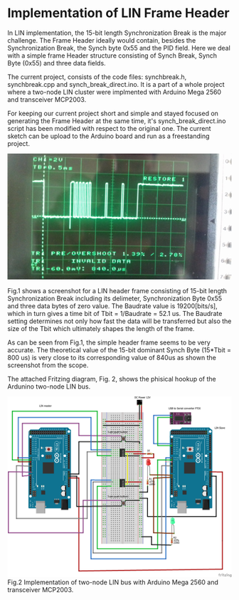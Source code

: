 # Implementation of LIN Frame Header 

In LIN implementation, the 15-bit length Synchronization Break is the major challenge. The Frame Header ideally would contain, besides the Synchronization Break, the Synch byte 0x55 and the PID field. Here we deal with a simple frame Header structure consisting of Synch Break, Synch Byte (0x55) and three data fields. 

The current project, consists of the code files: synchbreak.h, synchbreak.cpp and synch_break_direct.ino. It is a part of a whole project where a two-node LIN cluster were implmented with Arduino Mega 2560 and transceiver MCP2003.
 
For keeping our current project short and simple and stayed focused on generating the Frame Header at the same time, it's synch_break_direct.ino script has been modified with respect to the original one. The current sketch can be upload to the Arduino board and run as a freestanding project.  


![](LIN_screenshot.jpg)

Fig.1 shows a screenshot for a LIN header frame consisting of 15-bit length Synchronization Break including its delimeter, Synchronization Byte 0x55 and three data bytes of zero value. The Baudrate value is 19200[bits/s], which in turn gives a time bit of Tbit = 1/Baudrate = 52.1 us. The Baudrate setting determines not only how fast the data will be transferred but also the size of the Tbit which ultimately shapes the length of the frame. 

As can be seen from Fig.1, the simple header frame seems to be very accurate. The theoretical value of the 15-bit dominant Synch Byte (15*Tbit = 800 us) is very close to its corresponding value of 840us as shown the screenshot from the scope.

The attached Fritzing diagram, Fig. 2, shows the phisical hookup of the Ardunino two-node LIN bus. 

![](LIN_bus.png) 
Fig.2 Implementation of two-node LIN bus with Arduino Mega 2560 and transceiver MCP2003.